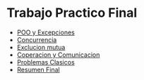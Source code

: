 # Trabajo Practico Final

- [POO y Excepciones]()
- [Concurrencia]()
- [Exclucion mutua]()
- [Coperacion y Comunicacion]()
- [Problemas Clasicos]()
- [Resumen Final]()
